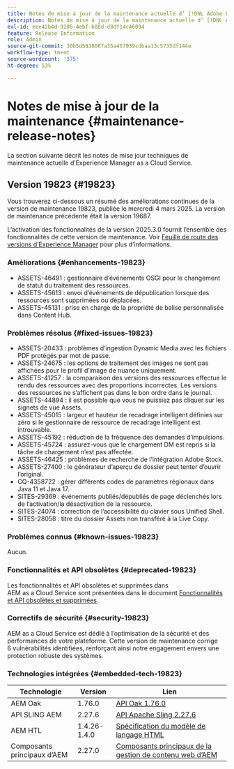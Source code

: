 ```yaml
---
title: Notes de mise à jour de la maintenance actuelle d’ [!DNL Adobe Experience Manager]  as a Cloud Service.
description: Notes de mise à jour de la maintenance actuelle d’ [!DNL Adobe Experience Manager]  as a Cloud Service.
exl-id: eee42b4d-9206-4ebf-b88d-d8df14c46094
feature: Release Information
role: Admin
source-git-commit: 30b5d5838087a35a457939cdbaa13c5735df144e
workflow-type: tm+mt
source-wordcount: '375'
ht-degree: 53%

---
```



# Notes de mise à jour de la maintenance {#maintenance-release-notes}

La section suivante décrit les notes de mise jour techniques de maintenance actuelle d’Experience Manager as a Cloud Service.

## Version 19823 {#19823}

Vous trouverez ci-dessous un résumé des améliorations continues de la version de maintenance 19823, publiée le mercredi 4 mars 2025. La version de maintenance précédente était la version 19687.

L’activation des fonctionnalités de la version 2025.3.0 fournit l’ensemble des fonctionnalités de cette version de maintenance. Voir [Feuille de route des versions d’Experience Manager](https://experienceleague.adobe.com/fr/docs/experience-manager-release-information/aem-release-updates/update-releases-roadmap) pour plus d’informations.

### Améliorations {#enhancements-19823}

* ASSETS-46491 : gestionnaire d’événements OSGI pour le changement de statut du traitement des ressources.
* ASSETS-45613 : envoi d’événements de dépublication lorsque des ressources sont supprimées ou déplacées.
* ASSETS-45131 : prise en charge de la propriété de balise personnalisée dans Content Hub.

### Problèmes résolus {#fixed-issues-19823}

* ASSETS-20433 : problèmes d’ingestion Dynamic Media avec les fichiers PDF protégés par mot de passe.
* ASSETS-24675 : les options de traitement des images ne sont pas affichées pour le profil d’image de nuance uniquement.
* ASSETS-41257 : la comparaison des versions des ressources effectue le rendu des ressources avec des proportions incorrectes. Les versions des ressources ne s’affichent pas dans le bon ordre dans le journal.
* ASSETS-44894 : il est possible que vous ne puissiez pas cliquer sur les signets de vue Assets.
* ASSETS-45015 : largeur et hauteur de recadrage intelligent définies sur zéro si le gestionnaire de ressource de recadrage intelligent est introuvable.
* ASSETS-45192 : réduction de la fréquence des demandes d’impulsions.
* ASSETS-45724 : assurez-vous que le chargement DM est repris si la tâche de chargement n’est pas affectée.
* ASSETS-46425 : problèmes de recherche de l’intégration Adobe Stock.
* ASSETS-27400 : le générateur d’aperçu de dossier peut tenter d’ouvrir l’original.
* CQ-4358722 : gérer différents codes de paramètres régionaux dans Java 11 et Java 17.
* SITES-29369 : événements publiés/dépubliés de page déclenchés lors de l’activation/la désactivation de la ressource.
* SITES-24074 : correction de l’accessibilité du clavier sous Unified Shell.
* SITES-28058 : titre du dossier Assets non transféré à la Live Copy.

### Problèmes connus {#known-issues-19823}

Aucun.

### Fonctionnalités et API obsolètes {#deprecated-19823}

Les fonctionnalités et API obsolètes et supprimées dans AEM as a Cloud Service sont présentées dans le document [Fonctionnalités et API obsolètes et supprimées](/help/release-notes/deprecated-removed-features.md).

### Correctifs de sécurité {#security-19823}

AEM as a Cloud Service est dédié à l’optimisation de la sécurité et des performances de votre plateforme. Cette version de maintenance corrige 6 vulnérabilités identifiées, renforçant ainsi notre engagement envers une protection robuste des systèmes.

### Technologies intégrées {#embedded-tech-19823}

| Technologie | Version | Lien |
|---|---|---|
| AEM Oak | 1.76.0 | [API Oak 1.76.0](https://www.javadoc.io/doc/org.apache.jackrabbit/oak-api/1.76.0/index.html) |
| API SLING AEM | 2.27.6 | [API Apache Sling 2.27.6](https://www.javadoc.io/doc/org.apache.sling/org.apache.sling.api/latest/index.html) |
| AEM HTL | 1.4.26-1.4.0 | [Spécification du modèle de langage HTML](https://github.com/adobe/htl-spec) |
| Composants principaux d’AEM | 2.27.0 | [Composants principaux de la gestion de contenu web d’AEM](https://github.com/adobe/aem-core-wcm-components) |
